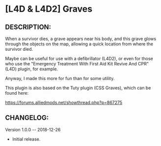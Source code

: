 # [L4D & L4D2] Graves

## DESCRIPTION: 

When a survivor dies, a grave appears near his body, and this grave glows through the objects on the map, allowing a quick location from where the survivor died. 

Maybe can be useful for use with a defibrillator (L4D2), or even for those who use the "Emergency Treatment With First Aid Kit Revive And CPR" (L4D) plugin, for example. 

Anyway, I made this more for fun than for some utility.

This plugin is also based on the Tuty plugin (CSS Graves), which can be found here:

https://forums.alliedmods.net/showthread.php?p=867275


## CHANGELOG:

Version 1.0.0 -- 2018-12-26
- Initial release.
